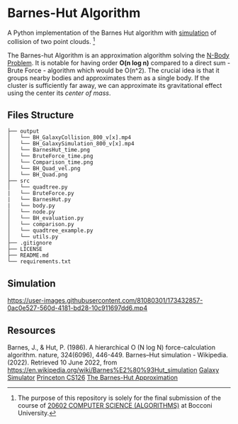 # Barnes-Hut Algorithm
A Python implementation of the Barnes Hut algorithm with [simulation](https://github.com/alessialin/BarnesHut/tree/main/output) of collision of two point clouds. [^1]

The Barnes-hut Algorithm is an approximation algorithm solving the [N-Body Problem](https://en.wikipedia.org/wiki/N-body_problem). It is notable for having order **O(n log n)** compared to a direct sum - Brute Force - algorithm which would be O(n^2). The crucial idea is that it groups nearby bodies and approximates them as a single body. If the cluster is sufficiently far away, we can approximate its gravitational effect using the center its _center of mass_.

## Files Structure
```
├── output
│   └── BH_GalaxyCollision_800_v[x].mp4
│   └── BH_GalaxySimulation_800_v[x].mp4
│   └── BarnesHut_time.png
│   └── BruteForce_time.png
│   └── Comparison_time.png
│   └── BH_Quad_vel.png
│   └── BH_Quad.png
├── src
│   └── quadtree.py
|   └── BruteForce.py
|   └── BarnesHut.py
|   └── body.py
│   └── node.py
│   └── BH_evaluation.py
│   └── comparison.py
│   └── quadtree_example.py
│   └── utils.py
├── .gitignore
├── LICENSE
├── README.md
└── requirements.txt
```

## Simulation


https://user-images.githubusercontent.com/81080301/173432857-0ac0e527-560d-4181-bd28-10c911697dd6.mp4


## Resources
Barnes, J., & Hut, P. (1986). A hierarchical O (N log N) force-calculation algorithm. nature, 324(6096), 446-449.
Barnes–Hut simulation - Wikipedia. (2022). Retrieved 10 June 2022, from https://en.wikipedia.org/wiki/Barnes%E2%80%93Hut_simulation
[Galaxy Simulator](beltoforion.de/en/barnes-hut-galaxy-simulator/)
[Princeton CS126](cs.princeton.edu/courses/archive/fall03/cs126/assignments/barnes-hut.html)
[The Barnes-Hut Approximation](https://jheer.github.io/barnes-hut/ )


[^1]: The purpose of this repository is solely for the final submission of the course of [20602 COMPUTER SCIENCE (ALGORITHMS)](https://didattica.unibocconi.it/ts/tsn_anteprima.php?cod_ins=20602&anno=2022&ordin=IR&IdPag=6625) at Bocconi University. 
